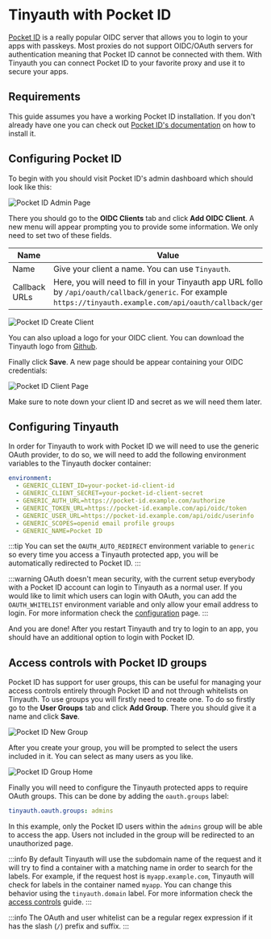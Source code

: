 # Tinyauth with Pocket ID

[Pocket ID](https://pocket-id.org) is a really popular OIDC server that allows you to login to your apps with passkeys. Most proxies do not support OIDC/OAuth servers for authentication meaning that Pocket ID cannot be connected with them. With Tinyauth you can connect Pocket ID to your favorite proxy and use it to secure your apps.

## Requirements

This guide assumes you have a working Pocket ID installation. If you don't already have one you can check out [Pocket ID's documentation](https://pocket-id.org/docs/setup/installation) on how to install it.

## Configuring Pocket ID

To begin with you should visit Pocket ID's admin dashboard which should look like this:

![Pocket ID Admin Page](/screenshots/pocket-id-home.png)

There you should go to the **OIDC Clients** tab and click **Add OIDC Client**. A new menu will appear prompting you to provide some information. We only need to set two of these fields.

| Name          | Value                                                                                                                                                                  |
| ------------- | ---------------------------------------------------------------------------------------------------------------------------------------------------------------------- |
| Name          | Give your client a name. You can use `Tinyauth`.                                                                                                                       |
| Callback URLs | Here, you will need to fill in your Tinyauth app URL followed by `/api/oauth/callback/generic`. For example `https://tinyauth.example.com/api/oauth/callback/generic`. |

![Pocket ID Create Client](/screenshots/pocket-id-new-client.png)

You can also upload a logo for your OIDC client. You can download the Tinyauth logo from [Github](https://github.com/steveiliop56/tinyauth/blob/main/frontend/public/logo.png).

Finally click **Save**. A new page should be appear containing your OIDC credentials:

![Pocket ID Client Page](/screenshots/pocket-id-client-page.png)

Make sure to note down your client ID and secret as we will need them later.

## Configuring Tinyauth

In order for Tinyauth to work with Pocket ID we will need to use the generic OAuth provider, to do so, we will need to add the following environment variables to the Tinyauth docker container:

```yaml
environment:
  - GENERIC_CLIENT_ID=your-pocket-id-client-id
  - GENERIC_CLIENT_SECRET=your-pocket-id-client-secret
  - GENERIC_AUTH_URL=https://pocket-id.example.com/authorize
  - GENERIC_TOKEN_URL=https://pocket-id.example.com/api/oidc/token
  - GENERIC_USER_URL=https://pocket-id.example.com/api/oidc/userinfo
  - GENERIC_SCOPES=openid email profile groups
  - GENERIC_NAME=Pocket ID
```

:::tip
You can set the `OAUTH_AUTO_REDIRECT` environment variable to `generic` so every time you access a Tinyauth protected app, you will be automatically redirected to Pocket ID.
:::

:::warning
OAuth doesn't mean security, with the current setup everybody with a Pocket ID account can login to Tinyauth as a normal user. If you would like to limit which users can login with OAuth, you can add the `OAUTH_WHITELIST` environment variable and only allow your email address to login. For more information check the [configuration](/docs/reference/configuration.md) page.
:::

And you are done! After you restart Tinyauth and try to login to an app, you should have an additional option to login with Pocket ID.

## Access controls with Pocket ID groups

Pocket ID has support for user groups, this can be useful for managing your access controls entirely through Pocket ID and not through whitelists on Tinyauth. To use groups you will firstly need to create one. To do so firstly go to the **User Groups** tab and click **Add Group**. There you should give it a name and click **Save**.

![Pocket ID New Group](/screenshots/pocket-id-new-group.png)

After you create your group, you will be prompted to select the users included in it. You can select as many users as you like.

![Pocket ID Group Home](/screenshots/pocket-id-group-home.png)

Finally you will need to configure the Tinyauth protected apps to require OAuth groups. This can be done by adding the `oauth.groups` label:

```yaml
tinyauth.oauth.groups: admins
```

In this example, only the Pocket ID users within the `admins` group will be able to access the app. Users not included in the group will be redirected to an unauthorized page.

:::info
By default Tinyauth will use the subdomain name of the request and it will try to find a container with a matching name in order to search for the labels. For example, if the request host is `myapp.example.com`, Tinyauth will check for labels in the container named `myapp`. You can change this behavior using the `tinyauth.domain` label. For more information check the [access controls](./access-controls.md#label-discovery) guide.
:::

:::info
The OAuth and user whitelist can be a regular regex expression if it has the slash (`/`) prefix and suffix.
:::
